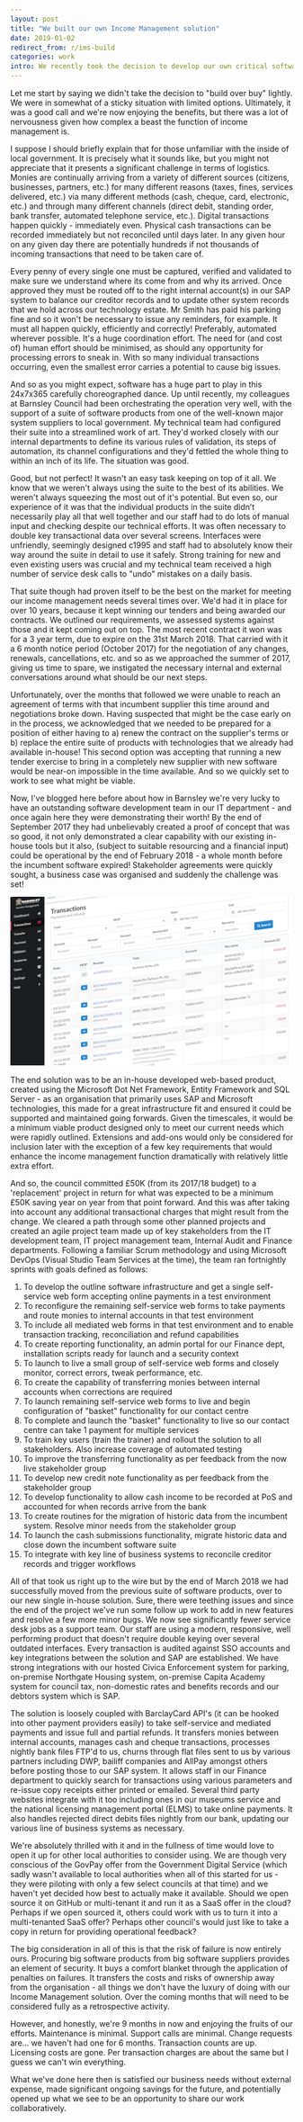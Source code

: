 ```yaml
---
layout: post
title: "We built our own Income Management solution"
date: 2019-01-02
redirect_from: r/ims-build
categories: work
intro: We recently took the decision to develop our own critical software solution, over renewing an incumbent contract. This is how it happened.
---
```

Let me start by saying we didn't take the decision to "build over buy" lightly. We were in somewhat of a sticky situation with limited options. Ultimately, it was a good call and we're now enjoying the benefits, but there was a lot of nervousness given how complex a beast the function of income management is.

I suppose I should briefly explain that for those unfamiliar with the inside of local government. It is precisely what it sounds like, but you might not appreciate that it presents a significant challenge in terms of logistics. Monies are continually arriving from a variety of different sources (citizens, businesses, partners, etc.) for many different reasons (taxes, fines, services delivered, etc.) via many different methods (cash, cheque, card, electronic, etc.) and through many different channels (direct debit, standing order, bank transfer, automated telephone service, etc.). Digital transactions happen quickly - immediately even. Physical cash transactions can be recorded immediately but not reconciled until days later. In any given hour on any given day there are potentially hundreds if not thousands of incoming transactions that need to be taken care of.

Every penny of every single one must be captured, verified and validated to make sure we understand where its come from and why its arrived. Once approved they must be routed off to the right internal account(s) in our SAP system to balance our creditor records and to update other system records that we hold across our technology estate. Mr Smith has paid his parking fine and so it won't be necessary to issue any reminders, for example. It must all happen quickly, efficiently and correctly! Preferably, automated wherever possible. It's a huge coordination effort. The need for (and cost of) human effort should be minimised, as should any opportunity for processing errors to sneak in. With so many individual transactions occurring, even the smallest error carries a potential to cause big issues.

And so as you might expect, software has a huge part to play in this 24x7x365 carefully choreographed dance. Up until recently, my colleagues at Barnsley Council had been orchestrating the operation very well, with the support of a suite of software products from one of the well-known major system suppliers to local government. My technical team had configured their suite into a streamlined work of art. They'd worked closely with our internal departments to define its various rules of validation, its steps of automation, its channel configurations and they'd fettled the whole thing to within an inch of its life. The situation was good.

Good, but not perfect! It wasn't an easy task keeping on top of it all. We know that we weren't always using the suite to the best of its abilities. We weren't always squeezing the most out of it's potential. But even so, our experience of it was that the individual products in the suite didn’t necessarily play all that well together and our staff had to do lots of manual input and checking despite our technical efforts. It was often necessary to double key transactional data over several screens. Interfaces were unfriendly, seemingly designed c1995 and staff had to absolutely know their way around the suite in detail to use it safely. Strong training for new and even existing users was crucial and my technical team received a high number of service desk calls to "undo" mistakes on a daily basis.

That suite though had proven itself to be the best on the market for meeting our income management needs several times over. We'd had it in place for over 10 years, because it kept winning our tenders and being awarded our contracts. We outlined our requirements, we assessed systems against those and it kept coming out on top. The most recent contract it won was for a 3 year term, due to expire on the 31st March 2018. That carried with it a 6 month notice period (October 2017) for the negotiation of any changes, renewals, cancellations, etc. and so as we approached the summer of 2017, giving us time to spare, we instigated the necessary internal and external conversations around what should be our next steps.

Unfortunately, over the months that followed we were unable to reach an agreement of terms with that incumbent supplier this time around and negotiations broke down. Having suspected that might be the case early on in the process, we acknowledged that we needed to be prepared for a position of either having to a) renew the contract on the supplier's terms or b) replace the entire suite of products with technologies that we already had available in-house! This second option was accepting that running a new tender exercise to bring in a completely new supplier with new software would be near-on impossible in the time available. And so we quickly set to work to see what might be viable.

Now, I've blogged here before about how in Barnsley we're very lucky to have an outstanding software development team in our IT department - and once again here they were demonstrating their worth! By the end of September 2017 they had unbelievably created a proof of concept that was so good, it not only demonstrated a clear capability with our existing in-house tools but it also, (subject to suitable resourcing and a financial input) could be operational by the end of February 2018 - a whole month before the incumbent software expired! Stakeholder agreements were quickly sought, a business case was organised and suddenly the challenge was set!

![Income Management System - Screenshot of the transactions screen](/images/income-management-transactions.png)

The end solution was to be an in-house developed web-based product, created using the Microsoft Dot Net Framework, Entity Framework and SQL Server - as an organisation that primarily uses SAP and Microsoft technologies, this made for a great infrastructure fit and ensured it could be supported and maintained going forwards. Given the timescales, it would be a minimum viable product designed only to meet our current needs which were rapidly outlined. Extensions and add-ons would only be considered for inclusion later with the exception of a few key requirements that would enhance the income management function dramatically with relatively little extra effort.

And so, the council committed £50K (from its 2017/18 budget) to a 'replacement' project in return for what was expected to be a minimum £50K saving year on year from that point forward. And this was after taking into account any additional transactional charges that might result from the change. We cleared a path through some other planned projects and created an agile project team made up of key stakeholders from the IT development team, IT project management team, Internal Audit and Finance departments. Following a familiar Scrum methodology and using Microsoft DevOps (Visual Studio Team Services at the time), the team ran fortnightly sprints with goals defined as follows:

1. To develop the outline software infrastructure and get a single self-service web form accepting online payments in a test environment
2. To reconfigure the remaining self-service web forms to take payments and route monies to internal accounts in that test environment
3. To include all mediated web forms in that test environment and to enable transaction tracking, reconciliation and refund capabilities
4. To create reporting functionality, an admin portal for our Finance dept, installation scripts ready for launch and a security context
5. To launch to live a small group of self-service web forms and closely monitor, correct errors, tweak performance, etc.
6. To create the capability of transferring monies between internal accounts when corrections are required
7. To launch remaining self-service web forms to live and begin configuration of "basket" functionality for our contact centre
8. To complete and launch the "basket" functionality to live so our contact centre can take 1 payment for multiple services
9. To train key users (train the trainer) and rollout the solution to all stakeholders. Also increase coverage of automated testing
10. To improve the transferring functionality as per feedback from the now live stakeholder group
11. To develop new credit note functionality as per feedback from the stakeholder group
12. To develop functionality to allow cash income to be recorded at PoS and accounted for when records arrive from the bank
13. To create routines for the migration of historic data from the incumbent system. Resolve minor needs from the stakeholder group
14. To launch the cash submissions functionality, migrate historic data and close down the incumbent software suite
15. To integrate with key line of business systems to reconcile creditor records and trigger workflows

All of that took us right up to the wire but by the end of March 2018 we had successfully moved from the previous suite of software products, over to our new single in-house solution. Sure, there were teething issues and since the end of the project we've run some follow up work to add in new features and resolve a few more minor bugs. We now see significantly fewer service desk jobs as a support team. Our staff are using a modern, responsive, well performing product that doesn't require double keying over several outdated interfaces. Every transaction is audited against SSO accounts and key integrations between the solution and SAP are established. We have strong integrations with our hosted Civica Enforcement system for parking, on-premise Northgate Housing system, on-premise Capita Academy system for council tax, non-domestic rates and benefits records and our debtors system which is SAP.

The solution is loosely coupled with BarclayCard API's (it can be hooked into other payment providers easily) to take self-service and mediated payments and issue full and partial refunds. It transfers monies between internal accounts, manages cash and cheque transactions, processes nightly bank files FTP'd to us, churns through flat files sent to us by various partners including DWP, bailiff companies and AllPay amongst others before posting those to our SAP system. It allows staff in our Finance department to quickly search for transactions using various parameters and re-issue copy receipts either printed or emailed. Several third party websites integrate with it too including ones in our museums service and the national licensing management portal (ELMS) to take online payments. It also handles rejected direct debits files nightly from our bank, updating our various line of business systems as necessary.

We're absolutely thrilled with it and in the fullness of time would love to open it up for other local authorities to consider using. We are though very conscious of the GovPay offer from the Government Digital Service (which sadly wasn't available to local authorities when all of this started for us - they were piloting with only a few select councils at that time) and we haven't yet decided how best to actually make it available. Should we open source it on GitHub or multi-tenant it and run it as a SaaS offer in the cloud? Perhaps if we open sourced it, others could work with us to turn it into a multi-tenanted SaaS offer? Perhaps other council's would just like to take a copy in return for providing operational feedback?

The big consideration in all of this is that the risk of failure is now entirely ours. Procuring big software products from big software suppliers provides an element of security. It buys a comfort blanket through the application of penalties on failures. It transfers the costs and risks of ownership away from the organisation - all things we don't have the luxury of doing with our Income Management solution. Over the coming months that will need to be considered fully as a retrospective activity.

However, and honestly, we're 9 months in now and enjoying the fruits of our efforts. Maintenance is minimal. Support calls are minimal. Change requests are... we haven't had one for 6 months. Transaction counts are up. Licensing costs are gone. Per transaction charges are about the same but I guess we can't win everything.

What we've done here then is satisfied our business needs without external expense, made significant ongoing savings for the future, and potentially opened up what we see to be an opportunity to share our work collaboratively.
